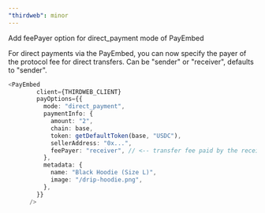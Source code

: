 ```yaml
---
"thirdweb": minor
---
```


Add feePayer option for direct_payment mode of PayEmbed

For direct payments via the PayEmbed, you can now specify the payer of the protocol fee for direct transfers. Can be "sender" or "receiver", defaults to "sender".

```ts
<PayEmbed
        client={THIRDWEB_CLIENT}
        payOptions={{
          mode: "direct_payment",
          paymentInfo: {
            amount: "2",
            chain: base,
            token: getDefaultToken(base, "USDC"),
            sellerAddress: "0x...",
            feePayer: "receiver", // <-- transfer fee paid by the receiver
          },
          metadata: {
            name: "Black Hoodie (Size L)",
            image: "/drip-hoodie.png",
          },
        }}
      />
```
